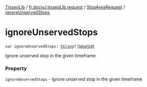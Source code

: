 [TisseoLib](../../index.md) / [fr.docjyJ.tisseoLib.request](../index.md) / [StopAreaRequest](index.md) / [ignoreUnservedStops](./ignore-unserved-stops.md)

# ignoreUnservedStops

`var ignoreUnservedStops: `[`String`](https://kotlinlang.org/api/latest/jvm/stdlib/kotlin/-string/index.html)`?` [(source)](https://github.com/docjyJ/TisseoLib/tree/master/src/main/kotlin/fr/docjyJ/tisseoLib/request/StopAreaRequest.kt#L35)

Ignore unserved stop in the given timeframe

### Property

`ignoreUnservedStops` - Ignore unserved stop in the given timeframe